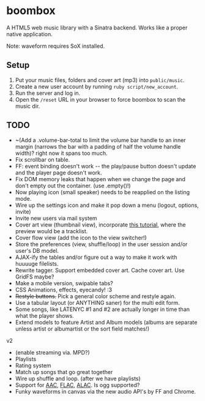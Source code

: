 boombox
=======

A HTML5 web music library with a Sinatra backend. Works like a proper native application.

Note: waveform requires SoX installed.


## Setup

1. Put your music files, folders and cover art (mp3) into `public/music`.
2. Create a new user account by running `ruby script/new_account`.
3. Run the server and log in.
4. Open the `/reset` URL in your browser to force boombox to scan the music dir.


## TODO

* ~(Add a .volume-bar-total to limit the volume bar handle to an inner margin (narrows the bar with a padding of half the volume handle width)? right now it spans too much.
* Fix scrollbar on table.
* FF: event binding doesn't work -- the play/pause button doesn't update and the player page doesn't work.
* Fix DOM memory leaks that happen when we change the page and don't empty out the container. (use .empty()!)
* Now playing icon (small speaker) needs to be reapplied on the listing mode.
* Wire up the settings icon and make it pop down a menu (logout, options, invite)
* Invite new users via mail system
* Cover art view (thumbnail view), incorporate [this tutorial](http://tympanus.net/Tutorials/ThumbnailGridExpandingPreview/), where the preview would be a tracklist.
* Cover flow view (add the icon to the view switcher!)
* Store the preferences (view, shuffle/loop) in the user session and/or user's DB model.
* AJAX-ify the tables and/or figure out a way to make it work with huuuuge filelists.
* Rewrite tagger. Support embedded cover art. Cache cover art. Use GridFS maybe?
* Make a mobile version, swipable tabs?
* CSS Animations, effects, eyecandy! :3
* ~~Restyle buttons.~~ Pick a general color scheme and restyle again.
* Use a tabular layout (or ANYTHING saner) for the multi edit form.
* Some songs, like LATENYC #1 and #2 are actually longer in time than what the player shows.
* Extend models to feature Artist and Album models (albums are separate unless artist or albumartist or the sort field matches!)

v2

* (enable streaming via. MPD?)
* Playlists
* Rating system
* Match up songs that go great together
* Wire up shuffle and loop. (after we have playlists)
* Support for [AAC](https://github.com/audiocogs/aac.js), [FLAC](https://github.com/audiocogs/flac.js), [ALAC](https://github.com/audiocogs/alac.js). Is ogg supported?
* Funky waveforms in canvas via the new audio API's by FF and Chrome.
